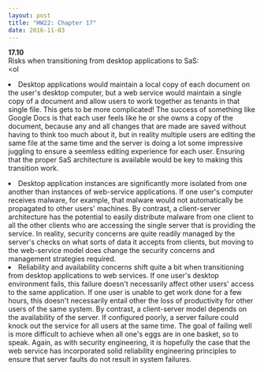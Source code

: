 ```yaml
---
layout: post
title: "HW22: Chapter 17"
date: 2016-11-03
--- 
```

<b>17.10</b>  
Risks when transitioning from desktop applications to SaS:  
<ol<li>Desktop applications would maintain a local copy of each document on the user's desktop computer, but a web service would maintain a single copy of a document and allow users to work together as tenants in that single file. This gets to be more complicated! The success of something like Google Docs is that each user feels like he or she owns a copy of the document, because any and all changes that are made are saved without having to think too much about it, but in reality multiple users are editing the same file at the same time and the server is doing a lot some impressive juggling to ensure a seemless editing experience for each user. Ensuring that the proper SaS architecture is available would be key to making this transition work.
<li>Desktop application instances are significantly more isolated from one another than instances of web-service applications. If one user's computer receives malware, for example, that malware would not automatically be propagated to other users' machines. By contrast, a client-server architecture has the potential to easily distribute malware from one client to all the other clients who are accessing the single server that is providing the service. In reality, security concerns are quite readily managed by the server's checks on what sorts of data it accepts from clients, but moving to the web-service model does change the security concerns and management strategies required.
<li>Reliability and availability concerns shift quite a bit when transitioning from desktop applications to web services. If one user's desktop environment fails, this failure doesn't necessarily affect other users' access to the same application. If one user is unable to get work done for a few hours, this doesn't necessarily entail other the loss of productivity for other users of the same system. By contrast, a client-server model depends on the availability of the server. If configured poorly, a server failure could knock out the service for all users at the same time. The goal of failing well is more difficult to achieve when all one's eggs are in one basket, so to speak. Again, as with security engineering, it is hopefully the case that the web service has incorporated solid reliability engineering principles to ensure that server faults do not result in system failures.
